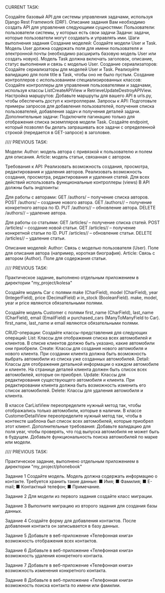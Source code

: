 CURRENT TASK:

Создайте базовый API для системы управления задачами, используя Django Rest Framework (DRF).
Описание задания
Вам необходимо создать API для управления следующими сущностями:
Пользователи: пользователи системы, у которых есть свои задачи
Задачи: задачи, которые пользователи могут создавать и управлять ими.
Шаги выполнения задания
Создание моделей:
Создайте модели User и Task. Модель User должна содержать поля для имени пользователя и электронной почты (необходимо расширить базовую модель User или создать новую). Модель Task должна включать заголовок, описание, статус выполнения и связь с моделью User.
Создание сериализаторов:
Создайте сериализаторы для моделей User и Task. Реализуйте валидацию для поля title в Task, чтобы оно не было пустым.
Создание контроллеров с использованием специализированных классов:
Создайте контроллеры для управления пользователями и задачами, используя классы ListCreateAPIView и RetrieveUpdateDestroyAPIView.
Настройка маршрутов:
Добавьте маршруты для вашего API в urls.py, чтобы обеспечить доступ к контроллерам.
Запросы к API:
Подготовьте примеры запросов для добавления пользователей, получения списка пользователей, добавления задач и получения деталей задачи.
Дополнительные задачи:
Подключите пагинацию только для отображения списка экземпляров модели Task. 
Создайте endpoint, который позволял бы делать запрашивать все задачи с определенной строкой (передается в GET-запросе) в заголовке. 


//// PREVIOUS TASK:

Модели:
Author: модель автора с привязкой к пользователю и полем для описания.
Article: модель статьи, связанная с автором.

Требования к API:
Реализовать возможность создания, просмотра, редактирования и удаления авторов.
Реализовать возможность создания, просмотра, редактирования и удаления статей.
Для всех действий использовать функциональные контроллеры (views)
В API должны быть эндпоинты:

Для работы с авторами:
GET /authors/ – получение списка авторов.
POST /authors/ – создание нового автора.
GET /authors/<id>/ – получение конкретного автора по ID.
PUT /authors/<id>/ – обновление автора.
DELETE /authors/<id>/ – удаление автора.

Для работы со статьями:
GET /articles/ – получение списка статей.
POST /articles/ – создание новой статьи.
GET /articles/<id>/ – получение конкретной статьи по ID.
PUT /articles/<id>/ – обновление статьи.
DELETE /articles/<id>/ – удаление статьи.

Описание моделей:
Author:
Связь с моделью пользователя (User).
Поле для описания автора (например, короткая биография).
Article:
Связь с автором (Author).
Поле для содержания статьи.


//// PREVIOUS TASK:

Практическое задание, выполнено отдельным приложением в директории "my_project/kolesa"

Создайте модель Car с полями 
make (CharField), 
model (CharField), 
year (IntegerField), 
price (DecimalField) и 
in_stock (BooleanField). 
make, model, year и price являются обязательными полями. 

Создайте модель Customer с полями 
first_name (CharField), 
last_name (CharField), 
email (EmailField) и 
purchased_cars (ManyToManyField to Car). 
first_name, last_name и email являются обязательными полями. 

CRUD-операции: Создайте классы-представления для следующих операций: List: Классы для отображения списка всех автомобилей и клиентов. В списке клиентов должно быть указано, какие автомобили они приобрели. Create: Классы для создания нового автомобиля и нового клиента. При создании клиента должна быть возможность выбрать автомобили из списка уже созданных автомобилей. Detail: Классы для отображения детальной информации о каждом автомобиле и клиенте. На странице деталей клиента должен быть список всех автомобилей, которые он приобрел. Update: Классы для редактирования существующего автомобиля и клиента. При редактировании клиента должна быть возможность изменить его список автомобилей. Delete: Классы для удаления автомобиля и клиента. 

В классе CarListView переопределите нужный метод так, чтобы отображались только автомобили, которые в наличии. В классе CustomerDetailView переопределите нужный метод так, чтобы в контексте шаблона был список всех автомобилей, которые приобрел этот клиент. Дополнительные требования: Добавьте валидацию для поля year, чтобы проверять, что год выпуска автомобиля не может быть в будущем. Добавьте функциональность поиска автомобилей по марке или модели.


//// PREVIOUS TASK:

Практическое задание, выполнено отдельным приложением в директории "my_project/phonebook"

Задание 1
Создайте модель. Модель должна содержать информацию о контакте. Требуется хранить такие данные:
■ Имя;
■ Фамилия;
■ E-mail;
■ Контактный телефон;
■ Примечание.

Задание 2
Для модели из первого задания создайте класс миграции.

Задание 3
Выполните миграцию из второго задания для создания базы данных.

Задание 4
Создайте форму для добавления контактов. После
добавления контакта он записывается в базу данных.

Задание 5
Добавьте в веб-приложение «Телефонная книга» возможность отображения всех контактов.

Задание 6
Добавьте в веб-приложение «Телефонная книга» возможность удаления конкретного контакта.

Задание 7
Добавьте в веб-приложение «Телефонная книга» возможность изменения конкретного контакта.

Задание 8
Добавьте в веб-приложение «Телефонная книга» возможность поиска контакта по имени или фамилии.
